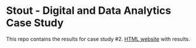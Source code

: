 # Stout - Digital and Data Analytics Case Study

This repo contains the results for case study #2. [HTML website](file:///Users/14n/Downloads/customer_orders_analysis.html) with results.
